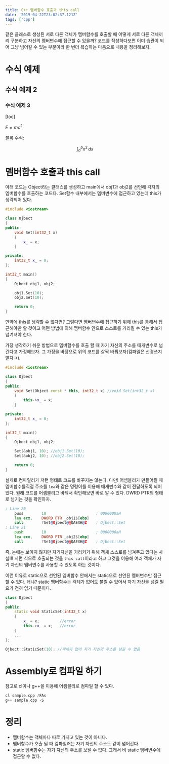 ```yaml
---
title: C++ 멤버함수 호출과 this call
date: '2019-04-22T23:02:37.121Z'
tags: ['cpp']
---
```


같은 클래스로 생성된 서로 다른 객체가 멤버함수를 호출할 때 어떻게 서로 다른 객체끼리 구분하고 자신의 멤버변수에 접근할 수 있을까? 코드를 작성하다보면 이미 습관이 되어 그냥 넘어갈 수 있는 부분이라 한 번더 복습하는 마음으로 내용을 정리해보자.

<!-- end -->

# 수식 예제

## 수식 예제 2

### 수식 예제 3

[toc]

$E = mc^2$

블록 수식:

$$
\int_{a}^{b} x^2 \, dx
$$

# **멤버함수 호출과 this call**

아래 코드는 Object라는 클래스를 생성하고 main에서 obj1과 obj2를 선언해 각자의 멤버함수를 호출하는 코드다. Set함수 내부에서는 멤버변수에 접근하고 있는데 this가 생략되어 있다.

```cpp
#include <iostream>

class Ojbect
{
public:
    void Set(int32_t x)
    {
        x_ = x;
    }

private:
    int32_t x_ = 0;
};

int32_t main()
{
    Ojbect obj1, obj2;

    obj1.Set(10);
    obj2.Set(10);

    return 0;
}
```

만약에 this를 생략할 수 없다면? 그렇다면 멤버변수에 접근하기 위해 this를 통해서 접근해야만 할 것이고 어떤 방법에 의해 멤버함수 안으로 스스로를 가리킬 수 있는 this가 넘겨져야 한다.

가장 생각하기 쉬운 방법으로 멤버함수를 호출 할 때 자기 자신의 주소를 매개변수로 넘긴다고 가정해보자. 그 가정을 바탕으로 위의 코드를 살짝 바꿔보자(컴파일은 신경쓰지 말자ㅋ).

```cpp
#include <iostream>

class Ojbect
{
public:
    void Set(Object const * this, int32_t x) //void Set(int32_t x)
    {
        this->x_ = x;
    }

private:
    int32_t x_ = 0;
};

int32_t main()
{
    Ojbect obj1, obj2;

    Set(&obj1, 10); //obj1.Set(10);
    Set(&obj2, 10); //obj2.Set(10);

    return 0;
}
```

실제로 컴파일러가 저런 형태로 코드를 바꾸지는 않는다. 다만! 어셈블리가 만들어질 때 멤버함수를직접 주소를 `lea`와 같은 명령어를 이용해 매개변수와 같이 전달하도록 되어 있다. 원래 코드를 어셈블리고 바꿔서 확인해보면 바로 알 수 있다. DWRD PTR의 형태로 넘기는 것을 확인하자.

```asm
; Line 20
	puss        10					    ; 0000000aH
	lea	ecx,    DWORD PTR _obj1$[ebp]
	call        ?Set@Ojbect@@QAEXH@Z	; Ojbect::Set
; Line 21
	push        10			    		; 0000000aH
	lea	ecx,    DWORD PTR _obj2$[ebp]
	call        ?Set@Ojbect@@QAEXH@Z	; Ojbect::Set
```

즉, 눈에는 보이지 않지만 자기자신을 가리키기 위해 객체 스스로를 넘겨주고 있다는 사실!!! 저런 식으로 호출되는 것을 `this call`이라고 하고 그것을 이용해 여러 객체가 자기 자신의 멤버변수를 사용할 수 있도록 하는 것이다.

이런 이유로 static으로 선언된 멤버함수 안에서는 static으로 선언된 멤버변수만 접근할 수 있다. 왜냐? static 멤버함수는 객체가 없어도 불릴 수 있어서 자기 자신을 넘길 필요가 전혀 없기 때문이다.

```cpp
class Ojbect
{
public:
    static void StaticSet(int32_t x)
    {
        x_ = x;         //error
        this->x_ = x;   //error
    }
    ...
};

Ojbect::StaticSet(10); //객체가 없어 자기 자신의 주소를 넘길 수 없음
```

# **Assembly로 컴파일 하기**

참고로 cl이나 g++을 이용해 어셈블리로 컴파일 할 수 있다.

```asm
cl sample.cpp /FAs
g++ sample.cpp -S
```

# **정리**

- 멤버함수는 객체마다 따로 가지고 있는 것이 아니다.
- 멤버함수가 호출 될 때 컴파일러는 자기 자신의 주소도 같이 넘어간다.
- static 멤버함수는 자기 자신의 주소를 보낼 수 없다. 그래서 비 static 멤버변수에 접근할 수 없다.
